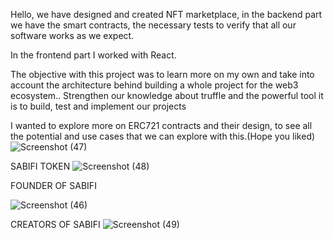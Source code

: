 Hello, we have designed and created  NFT marketplace, in the backend part we have the smart contracts, the necessary tests to verify that all our software works as we expect.

In the frontend part I worked with React.

The objective with this project was to learn more on my own and take into account the architecture behind building a whole project for the web3 ecosystem.. Strengthen our knowledge about truffle and the powerful tool it is to build, test and implement our projects

I wanted to explore more on ERC721 contracts and their design, to see all the potential and use cases that we can explore with this.(Hope you liked)
![Screenshot (47)](https://user-images.githubusercontent.com/106371202/207230303-4cf72ee1-b51e-4e4b-a736-bef8ec96492d.png)

SABIFI TOKEN
![Screenshot (48)](https://user-images.githubusercontent.com/106371202/207230424-67bd247a-f75d-4cb5-80a4-6cb4f4b0ba9b.png)

FOUNDER OF SABIFI

![Screenshot (46)](https://user-images.githubusercontent.com/106371202/207230491-7000ee84-2f1c-44b9-97fd-63b6143ff58e.png)

CREATORS OF SABIFI
![Screenshot (49)](https://user-images.githubusercontent.com/106371202/207230562-767d4363-597e-4eb5-a5e9-1a3f8d2134d0.png)
